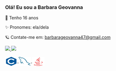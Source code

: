 ### Olá! Eu sou a Barbara Geovanna

🔭 Tenho 16 anos

✨ Pronomes: ela/dela

🪐 Contate-me em: barbarageovanna47@gmail.com


 <div>
  <a href="https://github.com/geossat">
  <img height="180em" src="https://github-readme-stats.vercel.app/api?username=geossat&show_icons=false&theme=dark&include_all_commits=true&count_private=true"/>
  <img height="180em" src="https://github-readme-stats.vercel.app/api/top-langs/?username=geossat&layout=compact&langs_count=7&theme=dark"/>
</div>
  
<div style="display: inline_block"><br>
  <img align="center" alt="Geo-C" height="30" width="40" src="https://raw.githubusercontent.com/devicons/devicon/master/icons/c/c-plain.svg">
  <img align="center" alt="Geo-mysql" height="30" width="40" src="https://raw.githubusercontent.com/devicons/devicon/master/icons/mysql/mysql-plain.svg">
  <img align="center" alt="Geo-Java" height="30" width="40" src="https://raw.githubusercontent.com/devicons/devicon/master/icons/java/java-plain.svg">
  
  ##
  
